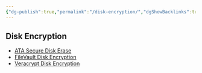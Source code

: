 ```yaml
---
{"dg-publish":true,"permalink":"/disk-encryption/","dgShowBacklinks":true,"dgShowLocalGraph":true}
---
```



## Disk Encryption
- [ATA Secure Disk Erase](https://tinyapps.org/docs/wipe_drives_hdparm.html)
- [FileVault Disk Encryption](https://support.apple.com/en-us/HT204837)
- [Veracrypt Disk Encryption](https://www.veracrypt.fr/en/Home.html)